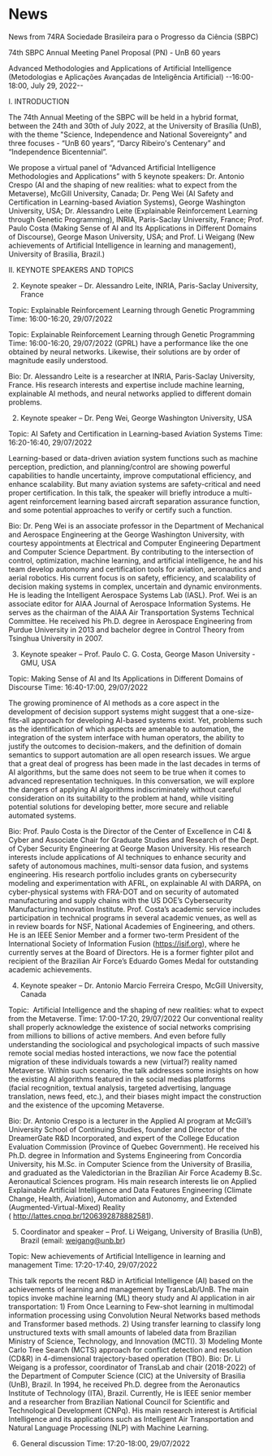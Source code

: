 # News
News from 74RA Sociedade Brasileira para o Progresso da Ciência (SBPC)

74th SBPC Annual Meeting
Panel Proposal (PN) - UnB 60 years

Advanced Methodologies and Applications of Artificial Intelligence
(Metodologias e Aplicações Avançadas de Inteligência Artificial)
--16:00-18:00, July 29, 2022--

I. INTRODUCTION

 The 74th Annual Meeting of the SBPC will be held in a hybrid format, between the 24th and 30th of July 2022, at the University of Brasília (UnB), with the theme "Science, Independence and National Sovereignty" and three focuses - “UnB 60 years”, “Darcy Ribeiro's Centenary” and “Independence Bicentennial”.

We propose a virtual panel of “Advanced Artificial Intelligence Methodologies and Applications” with 5 keynote speakers: Dr. Antonio Crespo (AI and the shaping of new realities: what to expect from the Metaverse), McGill University, Canada; Dr. Peng Wei (AI Safety and Certification in Learning-based Aviation Systems), George Washington University, USA; Dr. Alessandro Leite (Explainable Reinforcement Learning through Genetic Programming), INRIA, Paris-Saclay University, France; Prof. Paulo Costa (Making Sense of AI and Its Applications in Different Domains of Discourse), George Mason University, USA; and Prof. Li Weigang (New achievements of Artificial Intelligence in learning and management), University of Brasilia, Brazil.)

II. KEYNOTE SPEAKERS AND TOPICS

2. Keynote speaker – Dr. Alessandro Leite, INRIA, Paris-Saclay University, France

Topic: Explainable Reinforcement Learning through Genetic Programming
Time: 16:00-16:20, 29/07/2022

Topic: Explainable Reinforcement Learning through Genetic Programming
Time: 16:00-16:20, 29/07/2022 (GPRL) have a performance like the one obtained by neural networks. Likewise, their solutions are by order of magnitude easily understood. 

Bio:
Dr. Alessandro Leite is a researcher at INRIA, Paris-Saclay University, France. His research interests and expertise include machine learning, explainable AI methods, and neural networks applied to different domain problems.

2. Keynote speaker – Dr. Peng Wei, George Washington University, USA

Topic: AI Safety and Certification in Learning-based Aviation Systems
Time: 16:20-16:40, 29/07/2022

Learning-based or data-driven aviation system functions such as machine perception, prediction, and planning/control are showing powerful capabilities to handle uncertainty, improve computational efficiency, and enhance scalability. But many aviation systems are safety-critical and need proper certification. In this talk, the speaker will briefly introduce a multi-agent reinforcement learning based aircraft separation assurance function, and some potential approaches to verify or certify such a function.

Bio: Dr. Peng Wei is an associate professor in the Department of Mechanical and Aerospace Engineering at the George Washington University, with courtesy appointments at Electrical and Computer Engineering Department and Computer Science Department. By contributing to the intersection of control, optimization, machine learning, and artificial intelligence, he and his team develop autonomy and certification tools for aviation, aeronautics and aerial robotics. His current focus is on safety, efficiency, and scalability of decision making systems in complex, uncertain and dynamic environments. He is leading the Intelligent Aerospace Systems Lab (IASL). Prof. Wei is an associate editor for AIAA Journal of Aerospace Information Systems. He serves as the chairman of the AIAA Air Transportation Systems Technical Committee. He received his Ph.D. degree in Aerospace Engineering from Purdue University in 2013 and bachelor degree in Control Theory from Tsinghua University in 2007. 

3. Keynote speaker – Prof. Paulo C. G. Costa, George Mason University - GMU, USA

Topic: Making Sense of AI and Its Applications in Different Domains of Discourse
Time: 16:40-17:00, 29/07/2022

The growing prominence of AI methods as a core aspect in the development of decision support systems might suggest that a one-size-fits-all approach for developing AI-based systems exist. Yet, problems such as the identification of which aspects are amenable to automation, the integration of the system interface with human operators, the ability to justify the outcomes to decision-makers, and the definition of domain semantics to support automation are all open research issues. We argue that a great deal of progress has been made in the last decades in terms of AI algorithms, but the same does not seem to be true when it comes to advanced representation techniques. In this conversation, we will explore the dangers of applying AI algorithms indiscriminately without careful consideration on its suitability to the problem at hand, while visiting potential solutions for developing better, more secure and reliable 
automated systems.

Bio:
Prof. Paulo Costa is the Director of the Center of Excellence in C4I & Cyber and Associate Chair for Graduate Studies and Research of the Dept. of Cyber Security Engineering at George Mason University. His research interests include applications of AI techniques to enhance security and safety of autonomous machines, multi-sensor data fusion, and systems engineering. His research portfolio includes grants on cybersecurity modeling and experimentation with AFRL, on explainable AI with DARPA, on cyber-physical systems with FRA-DOT and on security of automated manufacturing and supply chains with the US DOE’s Cybersecurity Manufacturing Innovation Institute.  Prof. Costa’s academic service includes participation in technical programs in several academic venues, as well as in review boards for NSF, National Academies of Engineering, and others. He is an IEEE Senior Member and a former two-term President of the International Society of Information Fusion (https://isif.org), where he currently serves at the Board of Directors. He is a former fighter pilot and recipient of the Brazilian Air Force’s Eduardo Gomes Medal for outstanding academic achievements.

4. Keynote speaker – Dr. Antonio Marcio Ferreira Crespo, McGill University, Canada 

Topic:  Artificial Intelligence and the shaping of new realities: what to expect from the Metaverse.
Time: 17:00-17:20, 29/07/2022
Our conventional reality shall properly acknowledge the existence of social networks comprising from millions to billions of active members. And even before fully understanding the sociological and psychological impacts of such massive remote social medias hosted interactions, we now face the potential migration of these individuals towards a new (virtual?) reality named Metaverse. Within such scenario, the talk addresses some insights on how the existing AI algorithms featured in the social medias platforms (facial recognition, textual analysis, targeted advertising, language translation, news feed, etc.), and their biases might impact the construction and the existence of the upcoming Metaverse. 

Bio:
Dr. Antonio Crespo is a lecturer in the Applied AI program at McGill’s University School of Continuing Studies, founder and Director of the DreamerGate R&D Incorporated, and expert of the College Education Evaluation Commission (Province of Quebec Government). He received his Ph.D. degree in Information and Systems Engineering from Concordia University, his M.Sc. in Computer Science from the University of Brasilia, and graduated as the Valedictorian in the Brazilian Air Force Academy B.Sc. Aeronautical Sciences program. His main research interests lie on Applied Explainable Artificial Intelligence and Data Features Engineering (Climate Change, Health, Aviation), Automation and Autonomy, and Extended (Augmented-Virtual-Mixed) Reality ( http://lattes.cnpq.br/1206392878882581).

5. Coordinator and speaker – Prof. Li Weigang, University of Brasilia (UnB), Brazil
(email: weigang@unb.br)

Topic: New achievements of Artificial Intelligence in learning and management
Time: 17:20-17:40, 29/07/2022

This talk reports the recent R&D in Artificial Intelligence (AI) based on the achievements of learning and management by TransLab/UnB. The main topics invoke machine learning (ML) theory study and AI application in air transportation: 1) From Once Learning to Few-shot learning in multimodal information processing using Convolution Neural Networks based methods and Transformer based methods. 2) Using transfer learning to classify long unstructured texts with small amounts of labeled data from Brazilian Ministry of Science, Technology, and Innovation (MCTI). 3) Modeling Monte Carlo Tree Search (MCTS) approach for conflict detection and resolution (CD&R) in 4-dimensional trajectory-based operation (TBO). 
Bio:
Dr. Li Weigang is a professor, coordinator of TransLab and chair (2018-2022) of the Department of Computer Science (CIC) at the University of Brasilia (UnB), Brazil. In 1994, he received Ph.D. degree from the Aeronautics Institute of Technology (ITA), Brazil. Currently, He is IEEE senior member and a researcher from Brazilian National Council for Scientific and Technological Development (CNPq). His main research interest is Artificial Intelligence and its applications such as Intelligent Air Transportation and Natural Language Processing (NLP) with Machine Learning.

6. General discussion
Time: 17:20-18:00, 29/07/2022

